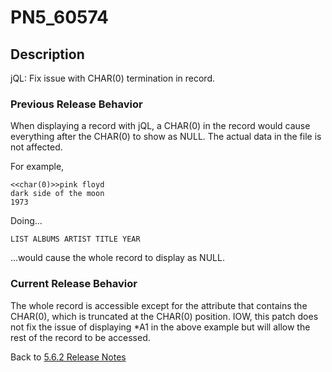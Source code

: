 # PN5_60574
<PageHeader /> 

## Description

jQL: Fix issue with CHAR(0) termination in record.

### Previous Release Behavior

When displaying a record with jQL, a CHAR(0) in the record would cause everything after the CHAR(0) to show as NULL. The actual data in the file is not affected.

For example,

```
<<char(0)>>pink floyd
dark side of the moon
1973
```

Doing...

```
LIST ALBUMS ARTIST TITLE YEAR
```

...would cause the whole record to display as NULL.

### Current Release Behavior

The whole record is accessible except for the attribute that contains the CHAR(0), which is truncated at the CHAR(0) position. IOW, this patch does not fix the issue of displaying \*A1 in the above example but will allow the rest of the record to be accessed.

Back to [5.6.2 Release Notes](./../README.md)

  
<PageFooter />
